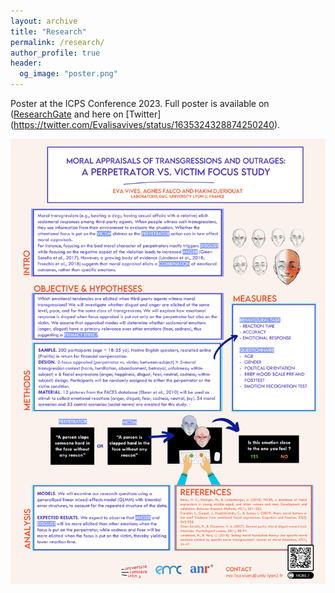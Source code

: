 ```yaml
---
layout: archive
title: "Research"
permalink: /research/
author_profile: true
header:
  og_image: "poster.png"
---
```


Poster at the ICPS Conference 2023. 
Full poster is available on ([ResearchGate](https://www.researchgate.net/publication/369181792_Moral_Appraisals_of_Transgressions_and_Outrages_A_Perpetrator_vs_Victim_Focus_Study) 
and here on [Twitter] (https://twitter.com/Evalisavives/status/1635324328874250240).
  

![](/images/research/poster.png)